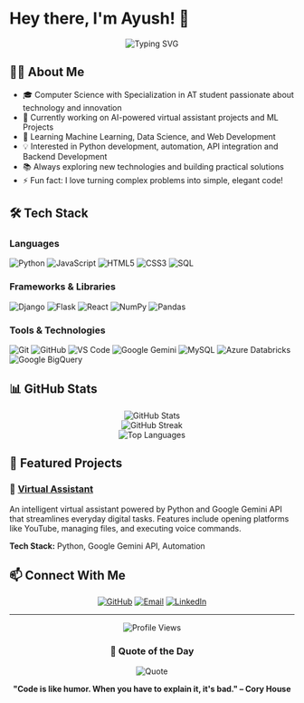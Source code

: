 # Hey there, I'm Ayush! 👋

<div align="center">
  <img src="https://readme-typing-svg.herokuapp.com?font=Fira+Code&pause=1000&color=2E9EF7&center=true&vCenter=true&width=435&lines=Computer+Science+Student;Python+Developer;AI+%26+ML+Enthusiast;Always+Learning+New+Things" alt="Typing SVG" />
</div>

## 👨‍💻 About Me

- 🎓 Computer Science with Specialization in AT student passionate about technology and innovation
- 🔭 Currently working on AI-powered virtual assistant projects and ML Projects
- 🌱 Learning Machine Learning, Data Science, and Web Development
- 💡 Interested in Python development, automation, API integration and Backend Development
- 📚 Always exploring new technologies and building practical solutions
- ⚡ Fun fact: I love turning complex problems into simple, elegant code!

## 🛠️ Tech Stack

### Languages
![Python](https://img.shields.io/badge/Python-3776AB?style=flat&logo=python&logoColor=white)
![JavaScript](https://img.shields.io/badge/JavaScript-F7DF1E?style=flat&logo=javascript&logoColor=black)
![HTML5](https://img.shields.io/badge/HTML5-E34F26?style=flat&logo=html5&logoColor=white)
![CSS3](https://img.shields.io/badge/CSS3-1572B6?style=flat&logo=css3&logoColor=white)
![SQL](https://img.shields.io/badge/SQL-4479A1?style=flat&logo=mysql&logoColor=white)

### Frameworks & Libraries
![Django](https://img.shields.io/badge/Django-092E20?style=flat&logo=django&logoColor=white)
![Flask](https://img.shields.io/badge/Flask-000000?style=flat&logo=flask&logoColor=white)
![React](https://img.shields.io/badge/React-20232A?style=flat&logo=react&logoColor=61DAFB)
![NumPy](https://img.shields.io/badge/NumPy-013243?style=flat&logo=numpy&logoColor=white)
![Pandas](https://img.shields.io/badge/Pandas-150458?style=flat&logo=pandas&logoColor=white)

### Tools & Technologies
![Git](https://img.shields.io/badge/Git-F05032?style=flat&logo=git&logoColor=white)
![GitHub](https://img.shields.io/badge/GitHub-181717?style=flat&logo=github&logoColor=white)
![VS Code](https://img.shields.io/badge/VS_Code-007ACC?style=flat&logo=visual-studio-code&logoColor=white)
![Google Gemini](https://img.shields.io/badge/Google_Gemini-8E75B2?style=flat&logo=google&logoColor=white)
![MySQL](https://img.shields.io/badge/MySQL-4479A1?style=flat&logo=mysql&logoColor=white)
![Azure Databricks](https://img.shields.io/badge/Azure_Databricks-FF3621?style=flat&logo=databricks&logoColor=white)
![Google BigQuery](https://img.shields.io/badge/Google_BigQuery-669DF6?style=flat&logo=googlebigquery&logoColor=white)

## 📊 GitHub Stats

<div align="center">
  <img src="https://github-readme-stats.vercel.app/api?username=askaks19&show_icons=true&theme=tokyonight&hide_border=true" alt="GitHub Stats" />
</div>

<div align="center">
  <img src="https://github-readme-streak-stats.herokuapp.com/?user=askaks19&theme=tokyonight&hide_border=true" alt="GitHub Streak" />
</div>

<div align="center">
  <img src="https://github-readme-stats.vercel.app/api/top-langs/?username=askaks19&layout=compact&theme=tokyonight&hide_border=true" alt="Top Languages" />
</div>

## 🚀 Featured Projects

### 🤖 [Virtual Assistant](https://github.com/askaks19/Projects)
An intelligent virtual assistant powered by Python and Google Gemini API that streamlines everyday digital tasks. Features include opening platforms like YouTube, managing files, and executing voice commands.

**Tech Stack:** Python, Google Gemini API, Automation

## 📫 Connect With Me

<div align="center">
  
[![GitHub](https://img.shields.io/badge/GitHub-181717?style=flat&logo=github&logoColor=white)](https://github.com/askaks19)
[![Email](https://img.shields.io/badge/Email-D14836?style=flat&logo=gmail&logoColor=white)](mailto:ayushcollege2004@gmail.com)
[![LinkedIn](https://img.shields.io/badge/LinkedIn-0077B5?style=flat&logo=linkedin&logoColor=white)](https://www.linkedin.com/in/singhayush19/)

</div>

---

<div align="center">
  <img src="https://komarev.com/ghpvc/?username=askaks19&color=blueviolet&style=flat-square&label=Profile+Views" alt="Profile Views" />
</div>

<div align="center">
  
### 💭 Quote of the Day
  
![Quote](https://quotes-github-readme.vercel.app/api?type=horizontal&theme=tokyonight)

</div>

<div align="center">
  
**"Code is like humor. When you have to explain it, it's bad." – Cory House**

</div>
